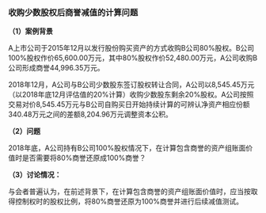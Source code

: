 ### 收购少数股权后商誉减值的计算问题

**（1）案例背景**

A上市公司于2015年12月以发行股份购买资产的方式收购B公司80%股权。B公司100%股权作价65,600.00万元，其中80%股权作价52,480.00万元，A公司收购B公司形成商誉44,996.35万元。

2018年12月，A公司与B公司少数股东签订股权转让合同，A公司以8,545.45万元（以2018年底12月评估值的20%计算）收购少数股东剩余20%股权。A公司按照交易对价8,545.45万元与B公司自购买日开始持续计算的可辨认净资产相应份额340.48万元之间的差额8,204.96万元调整资本公积。

**（2）问题**

2018年底，A公司持有B公司100%股权情况下，在计算包含商誉的资产组账面价值时是否需要将80%商誉还原成100%商誉？

**（3）讨论情况：**

与会者普遍认为，在前述背景下，在计算包含商誉的资产组账面价值时，应当按取得控制权时的股权比例，将80%商誉还原为100%商誉并进行后续减值测试。